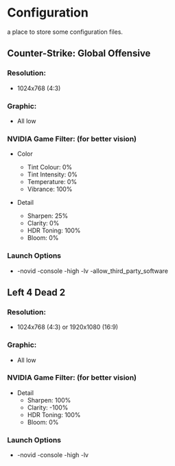 # Configuration
a place to store some configuration files.

## Counter-Strike: Global Offensive
### Resolution:
- 1024x768 (4:3)

### Graphic:
- All low

### NVIDIA Game Filter: (for better vision)
- Color
    - Tint Colour: 0%
    - Tint Intensity: 0%
    - Temperature: 0%
    - Vibrance: 100%

- Detail
    - Sharpen: 25%
    - Clarity: 0%
    - HDR Toning: 100%
    - Bloom: 0%

### Launch Options

- -novid -console -high -lv -allow_third_party_software

## Left 4 Dead 2
### Resolution:
- 1024x768 (4:3) or 1920x1080 (16:9)

### Graphic:
- All low

### NVIDIA Game Filter: (for better vision)
- Detail
    - Sharpen: 100%
    - Clarity: -100%
    - HDR Toning: 100%
    - Bloom: 0%

### Launch Options

- -novid -console -high -lv